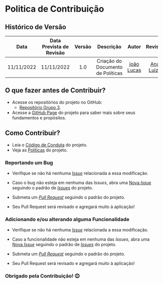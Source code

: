# Politica de Contribuição

## <a>Histórico de Versão</a>
|Data|Data Prevista de Revisão|Versão|Descrição|Autor|Revisor|
| :----------: |:-----------:| :------: | :-----------: | :---------: |:---------: |
|11/11/2022|11/11/2022|1.0|Criação do Documento de Políticas| [joão Lucas](https://github.com/HacKairos)|[Ana Luiza](https://github.com/AnHoff)

## <a>O que fazer antes de Contribuir?</a>

* Acesse os repositórios do projeto no GitHub:
    * [Repositório Grupo 3](https://github.com/Requisitos-de-Software/2022.2-MEI).
* Acesse a [GitHub Page](https://Requisitos-de-Software.github.io/2022.2-MEI/) do projeto para saber mais sobre seus fundamentos
 e propósitos.


## <a>Como Contribuir?</a>

* Leia o [Código de Conduta](https://Requisitos-de-Software.github.io/2022.2-MEI/Politicas/CONTRIBUTING/) do projeto.
* Veja as [Políticas](https://Requisitos-de-Software.github.io/2022.2-MEI/Politicas/BRANCH/) do projeto.

### <a>Reportando um Bug</a>

* Verifique se não há nenhuma [_Issue_](https://github.com/Requisitos-de-Software/2022.2-MEI/issues) relacionada a essa modificação.

* Caso o bug não esteja em nenhuma das _Issues_, abra uma [Nova _Issue_](https://github.com/Requisitos-de-Software/2022.2-MEI/issues/new/choose) seguindo o padrão de [_Issues_](https://github.com/Requisitos-de-Software/2022.2-MEI/blob/main/.github/ISSUE_TEMPLATE/template-padrao.md) do projeto.

* Submeta um [_Pull Request_](https://github.com/Requisitos-de-Software/2022.2-MEI/pulls) seguindo o padrão do projeto.

* Seu Pull Request será revisado e agregará muito à aplicação!

### <a>Adicionando e/ou alterando alguma Funcionalidade</a>

* Verifique se não há nenhuma [_Issue_](https://github.com/Requisitos-de-Software/2022.2-MEI/issues) relacionada a essa modificação.

* Caso a funcionalidade não esteja em nenhuma das _Issues_, abra uma [Nova _Issue_](https://github.com/Requisitos-de-Software/2022.2-MEI/issues/new/choose) seguindo o padrão de [_Issues_](https://github.com/Requisitos-de-Software/2022.2-MEI/blob/main/.github/ISSUE_TEMPLATE/template-padrao.md) do projeto.

* Submeta um [_Pull Request_](https://github.com/Requisitos-de-Software/2022.2-MEI/pulls) seguindo o padrão do projeto.

* Seu Pull Request será revisado e agregará muito à aplicação!

### <a>Obrigado pela Contribuição! 😊</a>
